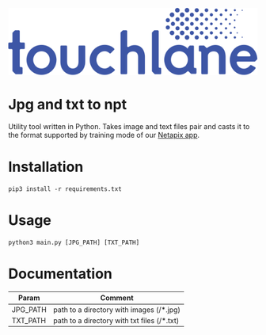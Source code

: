 ![LOGO](https://github.com/touchlane/NetapixTools/blob/master/Assets/logo.svg)

# Jpg and txt to npt

Utility tool written in Python. Takes image and text files pair and casts it to the format supported by training mode of our [Netapix app](https://github.com/touchlane/Netapix). 

# Installation

```
pip3 install -r requirements.txt
```

# Usage

```
python3 main.py [JPG_PATH] [TXT_PATH]
```

# Documentation

| Param | Comment |
| ------------- | ------------- |
| JPG_PATH | path to a directory with images (/*.jpg)|
| TXT_PATH | path to a directory with txt files (/*.txt)|
